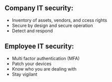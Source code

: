 ## Company IT security:
- Inventory of assets, vendors, and ccess rights
- Secure by design and secure operation
- Detect and respond

## Employee IT security:
- Multi factor authentication (MFA)
- Patch your devices
- Know who you are dealing with
- Stay vigilant
